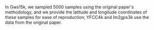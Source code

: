 In Gws15k, we sampled 5000 samples using the original paper's methodology, and we provide the latitude and longitude coordinates of these samples for ease of reproduction; YFCC4k and Im2gps3k use the data from the original paper.